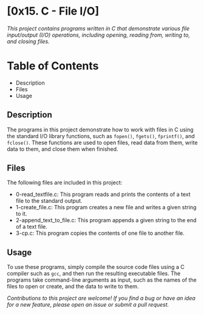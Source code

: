 # [0x15. C - File I/O]
###### This project contains programs written in C that demonstrate various file input/output (I/O) operations, including opening, reading from, writing to, and closing files.

# Table of Contents
* Description
* Files
* Usage

## Description
The programs in this project demonstrate how to work with files in C using the standard I/O library functions, such as ```fopen()```, ```fgets()```, ```fprintf()```, and ```fclose()```. These functions are used to open files, read data from them, write data to them, and close them when finished.

## Files
The following files are included in this project:
* 0-read_textfile.c: This program reads and prints the contents of a text file to the standard output.
* 1-create_file.c: This program creates a new file and writes a given string to it.
* 2-append_text_to_file.c: This program appends a given string to the end of a text file.
* 3-cp.c: This program copies the contents of one file to another file.

## Usage
To use these programs, simply compile the source code files using a C compiler such as ```gcc```, and then run the resulting executable files. The programs take command-line arguments as input, such as the names of the files to open or create, and the data to write to them.

_Contributions to this project are welcome! If you find a bug or have an idea for a new feature, please open an issue or submit a pull request._
